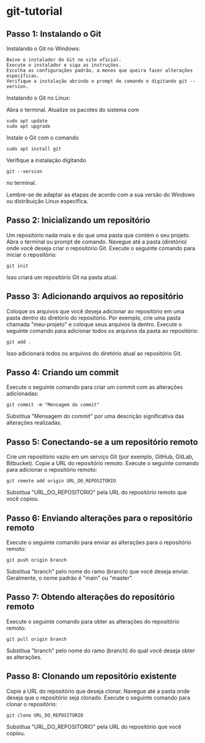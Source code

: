 # git-tutorial

## Passo 1: Instalando o Git
Instalando o Git no Windows:

    Baixe o instalador do Git no site oficial.
    Execute o instalador e siga as instruções.
    Escolha as configurações padrão, a menos que queira fazer alterações específicas.
    Verifique a instalação abrindo o prompt de comando e digitando git --version.

Instalando o Git no Linux:

Abra o terminal.
Atualize os pacotes do sistema com 

    sudo apt update
    sudo apt upgrade
    
Instale o Git com o comando 

    sudo apt install git
    
Verifique a instalação digitando

    git --version 
    
no terminal.

Lembre-se de adaptar as etapas de acordo com a sua versão do Windows ou distribuição Linux específica.

## Passo 2: Inicializando um repositório

Um repositório nada mais e do que uma pasta que contém o seu projeto.
Abra o terminal ou prompt de comando.
Navegue até a pasta (diretório) onde você deseja criar o repositório Git.
Execute o seguinte comando para iniciar o repositório:

    git init

Isso criará um repositório Git na pasta atual.

## Passo 3: Adicionando arquivos ao repositório

Coloque os arquivos que você deseja adicionar ao repositório em uma pasta dentro do diretório do repositório.
Por exemplo, crie uma pasta chamada "meu-projeto" e coloque seus arquivos lá dentro.
Execute o seguinte comando para adicionar todos os arquivos da pasta ao repositório:

    git add .

Isso adicionará todos os arquivos do diretório atual ao repositório Git.

## Passo 4: Criando um commit

Execute o seguinte comando para criar um commit com as alterações adicionadas:

    git commit -m "Mensagem do commit"

Substitua "Mensagem do commit" por uma descrição significativa das alterações realizadas.

## Passo 5: Conectando-se a um repositório remoto

Crie um repositório vazio em um serviço Git (por exemplo, GitHub, GitLab, Bitbucket).
Copie a URL do repositório remoto.
Execute o seguinte comando para adicionar o repositório remoto:

    git remote add origin URL_DO_REPOSITORIO

Substitua "URL_DO_REPOSITORIO" pela URL do repositório remoto que você copiou.

## Passo 6: Enviando alterações para o repositório remoto

Execute o seguinte comando para enviar as alterações para o repositório remoto:

    git push origin branch

Substitua "branch" pelo nome do ramo (branch) que você deseja enviar. Geralmente, o nome padrão é "main" ou "master".

## Passo 7: Obtendo alterações do repositório remoto

Execute o seguinte comando para obter as alterações do repositório remoto:

    git pull origin branch

Substitua "branch" pelo nome do ramo (branch) do qual você deseja obter as alterações.

## Passo 8: Clonando um repositório existente

Copie a URL do repositório que deseja clonar.
Navegue até a pasta onde deseja que o repositório seja clonado.
Execute o seguinte comando para clonar o repositório:

    git clone URL_DO_REPOSITORIO

Substitua "URL_DO_REPOSITORIO" pela URL do repositório que você copiou.
